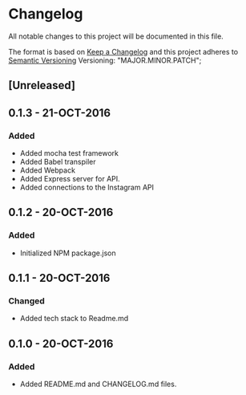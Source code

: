 # Changelog
All notable changes to this project will be documented in this file.

The format is based on [Keep a Changelog](http://keepachangelog.com/)
and this project adheres to [Semantic Versioning](http://semver.org/)
Versioning: "MAJOR.MINOR.PATCH";

## [Unreleased]
<!-- ### Changed, Fixed, Removed, etc.-->

## 0.1.3 - 21-OCT-2016
### Added
- Added mocha test framework
- Added Babel transpiler
- Added Webpack
- Added Express server for API.
- Added connections to the Instagram API

## 0.1.2 - 20-OCT-2016
### Added
- Initialized NPM package.json

## 0.1.1 - 20-OCT-2016
### Changed
- Added tech stack to Readme.md

## 0.1.0 - 20-OCT-2016
### Added
- Added README.md and CHANGELOG.md files.
